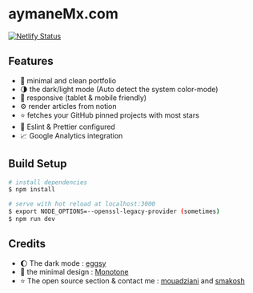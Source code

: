 # aymaneMx.com
[![Netlify Status](https://api.netlify.com/api/v1/badges/e7480484-a8b5-4e42-ac14-2a6d8b41b0df/deploy-status)](https://app.netlify.com/sites/unruffled-tesla-0cb748/deploys)

## Features 

- :smiling_face_with_three_hearts: minimal and clean portfolio 
- :last_quarter_moon: the dark/light mode (Auto detect the system color-mode)
- :iphone: responsive (tablet & mobile friendly)
- :gear: render articles from notion 
- :star: fetches your GitHub pinned projects with most stars
- :dizzy: Eslint & Prettier configured
- :chart_with_upwards_trend: Google Analytics integration 

## Build Setup

```bash
# install dependencies
$ npm install

# serve with hot reload at localhost:3000
$ export NODE_OPTIONS=--openssl-legacy-provider (sometimes)
$ npm run dev
```

## Credits 

- :moon: The dark mode : [eggsy](https://github.com/eggsy/website)
- :art: the minimal design : [Monotone](https://github.com/dev-ggaurav/Monotone)
- :star: The open source section & contact me : [mouadziani](https://github.com/MouadZIANI/mouadziani.com) and [smakosh](https://github.com/smakosh/smakosh.com)
